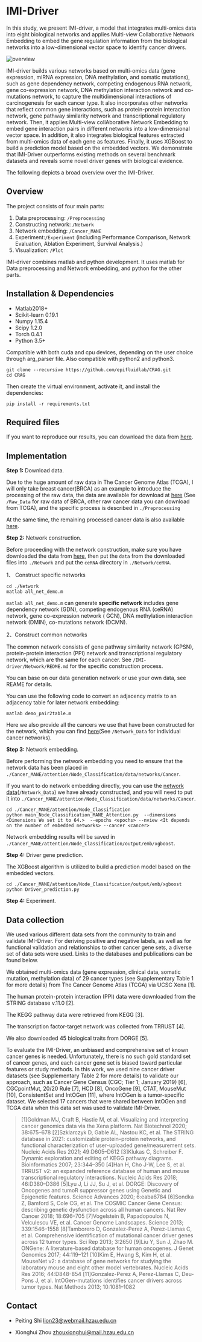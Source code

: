 # IMI-Driver

In this study, we present IMI-driver, a model that integrates multi-omics data into eight biological networks and applies Multi-view Collaborative Network Embedding to embed the gene regulation information from the biological networks into a low-dimensional vector space to identify cancer drivers.

![overview](./overview.png)

IMI-driver builds various networks based on multi-omics data (gene expression, miRNA expression, DNA methylation, and somatic mutations), such as gene dependency network, competing endogenous RNA network, gene co-expression network, DNA methylation interaction network and co-mutations network, to capture the multidimensional interactions of carcinogenesis for each cancer type. It also incorporates other networks that reflect common gene interactions, such as protein-protein interaction network, gene pathway similarity network and transcriptional regulatory network. Then, it applies Multi-view collAborative Network Embedding to embed gene interaction pairs in different networks into a low-dimensional vector space. In addition, it also integrates biological features extracted from multi-omics data of each gene as features. Finally, it uses XGBoost to build a prediction model based on the embedded vectors. We demonstrate that IMI-Driver outperforms existing methods on several benchmark datasets and reveals some novel driver genes with biological evidence.

The following depicts a broad overview over the IMI-Driver.

## Overview

The project consists of four main parts:

1. Data preprocessing: `/Preprocessing`
2. Constructing network: `/Network`
3. Network embedding: `/Cancer_MANE`
4. Experiment:`/Experiment` (including Performance Comparison, Network Evaluation, Ablation Experiment, Survival Analysis.)
5. Visualization: `/Plot`

IMI-driver combines matlab and python development. It uses matlab for Data preprocessing and Network embedding, and python for the other parts.

## Installation & Dependencies

- Matlab2018+
- Scikit-learn 0.19.1 
- Numpy 1.15.4 
- Scipy 1.2.0 
- Torch 0.4.1 
- Python 3.5+

Compatible with both cuda and cpu devices, depending on the user choice through arg_parser file. Also compatible with python2 and python3.

```
git clone --recursive https://github.com/epifluidlab/CRAG.git
cd CRAG
```

Then create the virtual environment, activate it, and install the dependencies:

```
pip install -r requirements.txt
```

## Required files

If you want to reproduce our results, you can download the data from [here](https://doi.org/10.5281/zenodo.7674019).

## Implementation

**Step 1:** Download data. 

Due to the huge amount of raw data in The Cancer Genome Atlas (TCGA), I will only take breast cancer(BRCA) as an example to introduce the processing of the raw data, the data are available for download at [here](https://doi.org/10.5281/zenodo.7674019) (See `/Raw_Data` for raw data of BRCA, other raw cancer data you can download from TCGA), and the specific process is described in `./Preprocessing`

At the same time, the remaining processed cancer data is also available [here](https://doi.org/10.5281/zenodo.7674019).

**Step 2:** Network construction.

Before proceeding with the network construction, make sure you have downloaded the data from [here](https://doi.org/10.5281/zenodo.7674019), then put the `data` from the downloaded files into `./Network` and put the `ceRNA` directory in `./Network/ceRNA`.

1、 Construct specific networks

```
cd ./Network
matlab all_net_demo.m
```

`matlab all_net_demo.m` can generate  **specific  network** includes gene dependency network (GDN), competing endogenous RNA (ceRNA) network, gene co-expression network ( GCN), DNA methylation interaction network (DMIN), co-mutations network (DCMN).

2、Construct common networks

The common network consists of gene pathway similarity network (GPSN), protein-protein interaction (PPI) network and transcriptional regulatory network, which are the same for each cancer. See `/IMI-driver/Network/REDME.md` for the specific construction process.

You can base on our data generation network or use your own data, see REAME for details. 

You can use the following code to convert an adjacency matrix to an adjacency table for later network embedding:

```
matlab demo_pair2table.m
```

Here we also provide all the cancers we use that have been constructed for the network, which you can find [here](https://doi.org/10.5281/zenodo.7674019)(See `/Network_Data` for individual cancer networks).

**Step 3:** Network embedding.

Before performing the network embedding you need to ensure that the network data has been placed in `./Cancer_MANE/attention/Node_Classification/data/networks/Cancer`.

If you want to do network embedding directly, you can use the [network data](https://doi.org/10.5281/zenodo.7674019)(`/Network_Data`) we have already constructed, and you will need to put it into `./Cancer_MANE/attention/Node_Classification/data/networks/Cancer`.

```
cd ./Cancer_MANE/attention/Node_Classification
python main_Node_Classification_MANE_Attention.py  --dimensions <Dimensions We set it to 64.>  --epochs <epochs> --nview <It depends on the number of embedded networks> --cancer <cancer>
```

Network embedding results will be saved in `./Cancer_MANE/attention/Node_Classification/output/emb/xgboost`.

**Step 4:** Driver gene prediction.

The XGBoost algorithm is utilized to build a prediction model based on the embedded vectors.

```
cd ./Cancer_MANE/attention/Node_Classification/output/emb/xgboost
python Driver_prediction.py
```

**Step 4:** Experiment.



##  Data collection

We used various different data sets from the community to train and validate IMI-Driver. For deriving positive and negative labels, as well as for functional validation and relationships to other cancer gene sets, a diverse set of data sets were used. Links to the databases and publications can be found below.

We obtained multi-omics data (gene expression, clinical data, somatic mutation, methylation data) of 29 cancer types (see Supplementary Table 1 for more details) from The Cancer Genome Atlas (TCGA) via UCSC Xena [1]. 

The human protein-protein interaction (PPI) data were downloaded from the STRING database v.11.0 [2]. 

The KEGG pathway data were retrieved from KEGG [3]. 

The transcription factor-target network was collected from TRRUST [4]. 

We also downloaded 45 biological traits from DORGE [5].

To evaluate the IMI-Driver, an unbiased and comprehensive set of known cancer genes is needed. Unfortunately, there is no such gold standard set of cancer genes, and each cancer gene set is biased toward particular features or study methods. In this work, we used nine cancer driver datasets (see Supplementary Table 2 for more details) to validate our approach, such as Cancer Gene Census (CGC; Tier 1; January 2019) [6], CGCpointMut, 20/20 Rule [7], HCD [8], OncoGene [9], CTAT, MouseMut [10], ConsistentSet and IntOGen [11], where IntOGen is a tumor-specific dataset. We selected 17 cancers that were shared between IntOGen and TCGA data when this data set was used to validate IMI-Driver.

> [1]Goldman MJ, Craft B, Hastie M, et al. Visualizing and interpreting cancer genomics data via the Xena platform. Nat Biotechnol 2020; 38:675–678
> [2]Szklarczyk D, Gable AL, Nastou KC, et al. The STRING database in 2021: customizable protein–protein networks, and functional characterization of user-uploaded gene/measurement sets. Nucleic Acids Res 2021; 49:D605–D612
> [3]Klukas C, Schreiber F. Dynamic exploration and editing of KEGG pathway diagrams. Bioinformatics 2007; 23:344–350
> [4]Han H, Cho J-W, Lee S, et al. TRRUST v2: an expanded reference database of human and mouse transcriptional regulatory interactions. Nucleic Acids Res 2018; 46:D380–D386
> [5]Lyu J, Li JJ, Su J, et al. DORGE: Discovery of Oncogenes and tumoR suppressor genes using Genetic and Epigenetic features. Science Advances 2020; 6:eaba6784
> [6]Sondka Z, Bamford S, Cole CG, et al. The COSMIC Cancer Gene Census: describing genetic dysfunction across all human cancers. Nat Rev Cancer 2018; 18:696–705
> [7]Vogelstein B, Papadopoulos N, Velculescu VE, et al. Cancer Genome Landscapes. Science 2013; 339:1546–1558
> [8]Tamborero D, Gonzalez-Perez A, Perez-Llamas C, et al. Comprehensive identification of mutational cancer driver genes across 12 tumor types. Sci Rep 2013; 3:2650
> [9]Liu Y, Sun J, Zhao M. ONGene: A literature-based database for human oncogenes. J Genet Genomics 2017; 44:119–121
> [10]Kim E, Hwang S, Kim H, et al. MouseNet v2: a database of gene networks for studying the laboratory mouse and eight other model vertebrates. Nucleic Acids Res 2016; 44:D848-854
> [11]Gonzalez-Perez A, Perez-Llamas C, Deu-Pons J, et al. IntOGen-mutations identifies cancer drivers across tumor types. Nat Methods 2013; 10:1081–1082

## Contact

- Peiting Shi [lion23@webmail.hzau.edu.cn](mailto:lion23@webmail.hzau.edu.cn)

- Xionghui Zhou [zhouxionghui@mail.hzau.edu.cn](mailto:zhouxionghui@mail.hzau.edu.cn)

  
